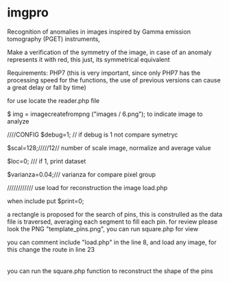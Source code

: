 # imgpro
Recognition of anomalies in images inspired by Gamma emission tomography (PGET) instruments,

Make a verification of the symmetry of the image, in case of an anomaly represents it with red, this just, its symmetrical equivalent

Requirements:
PHP7 (this is very important, since only PHP7 has the processing speed for the functions, the use of previous versions can cause a great delay or fall by time)

for use locate the reader.php file

$ img = imagecreatefrompng ("images / 6.png");
to indicate image to analyze

////CONFIG
$debug=1; // if debug is 1 not compare symetryc 

$scal=128;/////12// number of scale image, normalize and average value 

$loc=0; /// if 1, print dataset

$varianza=0.04;/// varianza for compare pixel group

////////////
use load for reconstruction the image
load.php

when include put $print=0;


a rectangle is proposed for the search of pins, this is construlled as the data file is traversed, averaging each segment to fill each pin.
for review please look the PNG "template_pins.png", you can run square.php for view

you can comment include "load.php" in the line 8, and load any image, for this change the route in line 23

######

you can run the square.php function to reconstruct the shape of the pins


